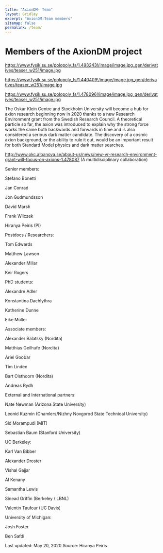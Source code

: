 ```yaml
---
title: "AxionDM- Team"
layout: Gridlay
excerpt: "AxionDM:Team members"
sitemap: false
permalink: /team/
---
```


# Members of the AxionDM project

https://www.fysik.su.se/polopoly_fs/1.493243!/image/image.jpg_gen/derivatives/teaser_w251/image.jpg

https://www.fysik.su.se/polopoly_fs/1.440409!/image/image.jpg_gen/derivatives/teaser_w251/image.jpg

https://www.fysik.su.se/polopoly_fs/1.478096!/image/image.jpg_gen/derivatives/teaser_w251/image.jpg

The Oskar Klein Centre and Stockholm University will become a hub for axion research beginning now in 2020 thanks to a new Research Environment grant from the Swedish Research Council. A theoretical particle so far, the axion was introduced to explain why the strong force works the same both backwards and forwards in time and is also considered a serious dark matter candidate. The discovery of a cosmic axion background, or the ability to rule it out, would be an important result for both Standard Model physics and dark matter searches.

http://www.okc.albanova.se/about-us/news/new-vr-research-environment-grant-will-focus-on-axions-1.478087 (A multidisciplinary collaboration)


Senior members:

Stefano Bonetti

Jan Conrad

Jon Gudmundsson

David Marsh

Frank Wilczek

Hiranya Peiris (PI)


Postdocs / Researchers:

Tom Edwards

Matthew Lawson

Alexander Millar

Keir Rogers


PhD students:

Alexandre Adler

Konstantina Dachlythra

Katherine Dunne

Eike Müller


Associate members:

Alexander Balatsky (Nordita)

Matthias Geilhufe (Nordita)

Ariel Goobar

Tim Linden

Bart Olsthoorn (Nordita)

Andreas Rydh


External and International partners:

Nate Newman (Arizona State University)

Leonid Kuzmin (Chamlers/Nizhny Novgorod State Technical University)

Sid Morampudi (MIT)

Sebastian Baum (Stanford University)


UC Berkeley:

Karl Van Bibber

Alexander Droster

Vishal Gajjar

Al Kenany

Samantha Lewis


Sinead Griffin (Berkeley / LBNL)


Valentin Taufour (UC Davis)


University of Michigan:

Josh Foster

Ben Safdi


Last updated: May 20, 2020
Source: Hiranya Peiris


